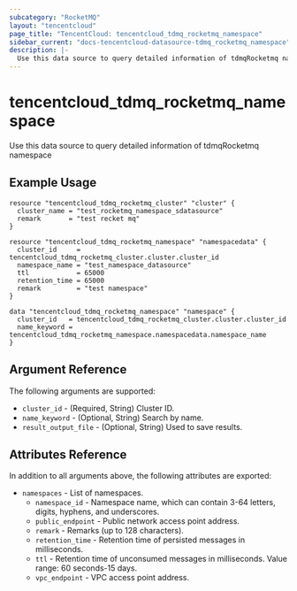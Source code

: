 ```yaml
---
subcategory: "RocketMQ"
layout: "tencentcloud"
page_title: "TencentCloud: tencentcloud_tdmq_rocketmq_namespace"
sidebar_current: "docs-tencentcloud-datasource-tdmq_rocketmq_namespace"
description: |-
  Use this data source to query detailed information of tdmqRocketmq namespace
---
```


# tencentcloud_tdmq_rocketmq_namespace

Use this data source to query detailed information of tdmqRocketmq namespace

## Example Usage

```hcl
resource "tencentcloud_tdmq_rocketmq_cluster" "cluster" {
  cluster_name = "test_rocketmq_namespace_sdatasource"
  remark       = "test recket mq"
}

resource "tencentcloud_tdmq_rocketmq_namespace" "namespacedata" {
  cluster_id     = tencentcloud_tdmq_rocketmq_cluster.cluster.cluster_id
  namespace_name = "test_namespace_datasource"
  ttl            = 65000
  retention_time = 65000
  remark         = "test namespace"
}

data "tencentcloud_tdmq_rocketmq_namespace" "namespace" {
  cluster_id   = tencentcloud_tdmq_rocketmq_cluster.cluster.cluster_id
  name_keyword = tencentcloud_tdmq_rocketmq_namespace.namespacedata.namespace_name
}
```

## Argument Reference

The following arguments are supported:

* `cluster_id` - (Required, String) Cluster ID.
* `name_keyword` - (Optional, String) Search by name.
* `result_output_file` - (Optional, String) Used to save results.

## Attributes Reference

In addition to all arguments above, the following attributes are exported:

* `namespaces` - List of namespaces.
  * `namespace_id` - Namespace name, which can contain 3-64 letters, digits, hyphens, and underscores.
  * `public_endpoint` - Public network access point address.
  * `remark` - Remarks (up to 128 characters).
  * `retention_time` - Retention time of persisted messages in milliseconds.
  * `ttl` - Retention time of unconsumed messages in milliseconds. Value range: 60 seconds-15 days.
  * `vpc_endpoint` - VPC access point address.


